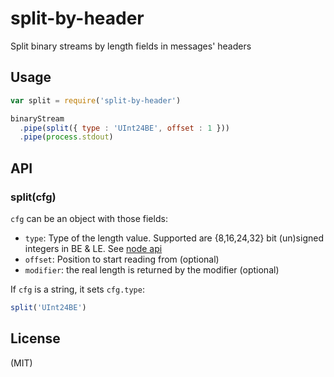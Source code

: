 
# split-by-header

Split binary streams by length fields in messages' headers

## Usage

```js
var split = require('split-by-header')

binaryStream
  .pipe(split({ type : 'UInt24BE', offset : 1 }))
  .pipe(process.stdout)
```

## API

### split(cfg)

`cfg` can be an object with those fields:

* `type`: Type of the length value. Supported are {8,16,24,32} bit (un)signed integers in BE & LE. See [node api](http://nodejs.org/api/buffer.html)
* `offset`: Position to start reading from (optional)
* `modifier`: the real length is returned by the modifier (optional)

If `cfg` is a string, it sets `cfg.type`:

```js
split('UInt24BE')
```

## License

(MIT)

